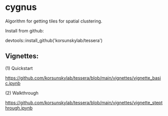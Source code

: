 # cygnus

Algorithm for getting tiles for spatial clustering. 

Install from github: 

devtools::install_github('korsunskylab/tessera')

## Vignettes: 
(1) Quickstart

https://github.com/korsunskylab/tessera/blob/main/vignettes/vignette_basic.ipynb

(2) Walkthrough 

https://github.com/korsunskylab/tessera/blob/main/vignettes/vignette_stepthrough.ipynb
